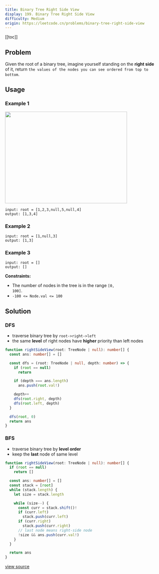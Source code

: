 ```yaml
---
title: Binary Tree Right Side View
display: 199. Binary Tree Right Side View
difficulty: Medium
origin: https://leetcode.cn/problems/binary-tree-right-side-view
---
```


[[toc]]

## Problem

Given the root of a binary tree, imagine yourself standing on the **right side** of it, return `the values of the nodes you can see ordered from top to bottom`.

## Usage

### Example 1

<img alt="" src="https://assets.leetcode.com/uploads/2021/02/14/tree.jpg" style="width: 401px; height: 301px;" />

```
input: root = [1,2,3,null,5,null,4]
output: [1,3,4]
```

### Example 2

```
input: root = [1,null,3]
output: [1,3]
```

### Example 3

```
input: root = []
output: []
```


**Constraints:**

- The number of nodes in the tree is in the range <code>[0, 100]</code>.
- <code>-100 &lt;= Node.val &lt;= 100</code>


## Solution

### DFS

- traverse binary tree by `root->right->left`
- the same **level** of right nodes have **higher** priority than left nodes

```ts
function rightSideView(root: TreeNode | null): number[] {
  const ans: number[] = []

  const dfs = (root: TreeNode | null, depth: number) => {
    if (root == null)
      return

    if (depth === ans.length)
      ans.push(root.val!)

    depth++
    dfs(root.right, depth)
    dfs(root.left, depth)
  }

  dfs(root, 0)
  return ans
}
```

### BFS

- traverse binary tree by **level order**
- keep the **last** node of same level

```ts
function rightSideView(root: TreeNode | null): number[] {
  if (root == null)
    return []

  const ans: number[] = []
  const stack = [root]
  while (stack.length) {
    let size = stack.length

    while (size--) {
      const curr = stack.shift()!
      if (curr.left)
        stack.push(curr.left)
      if (curr.right)
        stack.push(curr.right)
      // last node means right-side node
      !size && ans.push(curr.val!)
    }
  }

  return ans
}
```

[view source](https://leetcode.cn/problems/binary-tree-right-side-view)
